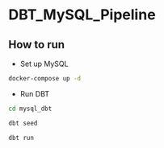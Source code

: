 # DBT_MySQL_Pipeline


## How to run

- Set up MySQL

```bash
docker-compose up -d
```


- Run DBT

```bash
cd mysql_dbt
```
```bash
dbt seed
```
```bash
dbt run
```